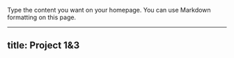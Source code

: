 Type the content you want on your homepage. You can use Markdown formatting on this page.


---
title: Project 1&3
---


